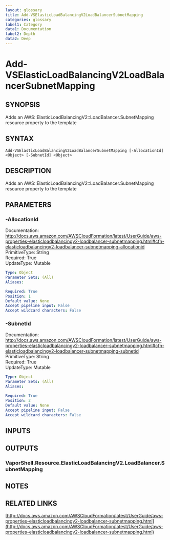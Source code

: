 ```yaml
---
layout: glossary
title: Add-VSElasticLoadBalancingV2LoadBalancerSubnetMapping
categories: glossary
label1: Category
data1: Documentation
label2: Depth
data2: Deep
---
```


# Add-VSElasticLoadBalancingV2LoadBalancerSubnetMapping

## SYNOPSIS
Adds an AWS::ElasticLoadBalancingV2::LoadBalancer.SubnetMapping resource property to the template

## SYNTAX

```
Add-VSElasticLoadBalancingV2LoadBalancerSubnetMapping [-AllocationId] <Object> [-SubnetId] <Object>
```

## DESCRIPTION
Adds an AWS::ElasticLoadBalancingV2::LoadBalancer.SubnetMapping resource property to the template

## PARAMETERS

### -AllocationId
Documentation: http://docs.aws.amazon.com/AWSCloudFormation/latest/UserGuide/aws-properties-elasticloadbalancingv2-loadbalancer-subnetmapping.html#cfn-elasticloadbalancingv2-loadbalancer-subnetmapping-allocationid    
PrimitiveType: String    
Required: True    
UpdateType: Mutable

```yaml
Type: Object
Parameter Sets: (All)
Aliases: 

Required: True
Position: 1
Default value: None
Accept pipeline input: False
Accept wildcard characters: False
```

### -SubnetId
Documentation: http://docs.aws.amazon.com/AWSCloudFormation/latest/UserGuide/aws-properties-elasticloadbalancingv2-loadbalancer-subnetmapping.html#cfn-elasticloadbalancingv2-loadbalancer-subnetmapping-subnetid    
PrimitiveType: String    
Required: True    
UpdateType: Mutable

```yaml
Type: Object
Parameter Sets: (All)
Aliases: 

Required: True
Position: 2
Default value: None
Accept pipeline input: False
Accept wildcard characters: False
```

## INPUTS

## OUTPUTS

### VaporShell.Resource.ElasticLoadBalancingV2.LoadBalancer.SubnetMapping

## NOTES

## RELATED LINKS

[http://docs.aws.amazon.com/AWSCloudFormation/latest/UserGuide/aws-properties-elasticloadbalancingv2-loadbalancer-subnetmapping.html](http://docs.aws.amazon.com/AWSCloudFormation/latest/UserGuide/aws-properties-elasticloadbalancingv2-loadbalancer-subnetmapping.html)

